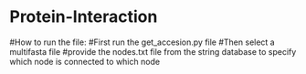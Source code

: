 # Protein-Interaction
#How to run the file:
#First run the get_accesion.py file
#Then select a multifasta file
#provide the nodes.txt file from the string database to specify which node is connected to which node
